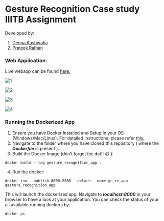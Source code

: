 # Gesture Recognition Case study IIITB Assignment

Developed by:
1. [Deepa Kushwaha](https://github.com/deepakush)
2. [Prateek Ralhan](https://github.com/prateekralhan)

### Web Application:
Live webapp can be found [here.](https://gesture-recognition-webapp.herokuapp.com/)

![1](https://user-images.githubusercontent.com/29462447/101627829-efc84a00-3a44-11eb-9228-a97dd7b356d5.png)

![2](https://user-images.githubusercontent.com/29462447/101627832-f060e080-3a44-11eb-909d-39ae5b8657a8.png)

![3](https://user-images.githubusercontent.com/29462447/101627816-ec34c300-3a44-11eb-92ff-40b6b013d912.png)

![4](https://user-images.githubusercontent.com/29462447/101627820-edfe8680-3a44-11eb-9ac5-43d17f13a7ab.png)

### Running the Dockerized App
1. Ensure you have Docker Installed and Setup in your OS (Windows/Mac/Linux). For detailed Instructions, please refer [this.](https://docs.docker.com/engine/install/)
2. Navigate to the folder where you have cloned this repository ( where the ***Dockerfile*** is present ).
3. Build the Docker Image (don't forget the dot!! :smile: ): 
```
docker build --tag gesture_recognition_app .
```
4. Run the docker:
```
docker run --publish 8000:8080 --detach --name ge_re_app gesture_recognition_app
```

This will launch the dockerized app. Navigate to ***localhost:8000*** in your browser to have a look at your application. You can check the status of your all available running dockers by:
```
docker ps
```

